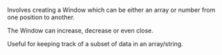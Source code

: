 Involves creating a Window which can be either an array or number from one position to another.

The Window can increase, decrease or even close.

Useful for keeping track of a subset of data in an array/string.